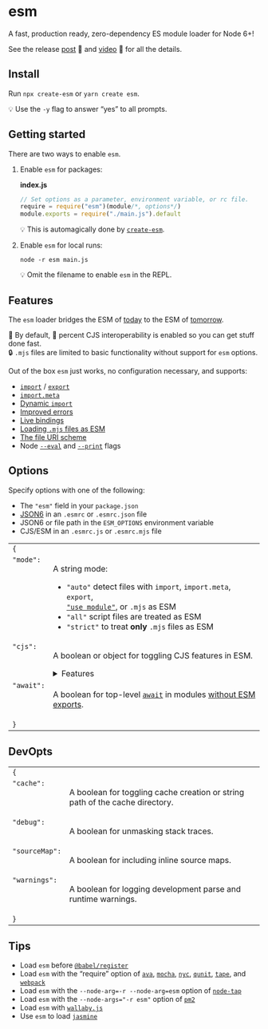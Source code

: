 # esm

A fast, production ready, zero-dependency ES module loader for Node 6+!

See the release [post](https://medium.com/web-on-the-edge/es-modules-in-node-today-32cff914e4b)
:book: and [video](https://www.youtube.com/watch?v=60S1PFndbn0) :movie_camera:
for all the details.

Install
---

Run `npx create-esm` or `yarn create esm`.

:bulb: Use the `-y` flag to answer “yes” to all prompts.

Getting started
---

There are two ways to enable `esm`.

1. Enable `esm` for packages:

    **index.js**
    ```js
    // Set options as a parameter, environment variable, or rc file.
    require = require("esm")(module/*, options*/)
    module.exports = require("./main.js").default
    ```
    :bulb: This is automagically done by [`create-esm`](https://github.com/standard-things/create-esm).

2. Enable `esm` for local runs:

    ```shell
    node -r esm main.js
    ```
    :bulb: Omit the filename to enable `esm` in the REPL.

Features
---

The `esm` loader bridges the ESM of [today](https://babeljs.io/) to the
ESM of [tomorrow](https://github.com/nodejs/modules).

:clap: By default, :100: percent CJS interoperability is enabled so you can get stuff done fast.<br>
:lock: `.mjs` files are limited to basic functionality without support for `esm` options.

Out of the box `esm` just works, no configuration necessary, and supports:

* [`import`](https://ponyfoo.com/articles/es6-modules-in-depth#import) / [`export`](https://ponyfoo.com/articles/es6-modules-in-depth#export)
* [`import.meta`](https://github.com/tc39/proposal-import-meta)
* [Dynamic `import`](https://github.com/tc39/proposal-dynamic-import)
* [Improved errors](https://github.com/standard-things/esm/wiki/improved-errors)
* [Live bindings](https://ponyfoo.com/articles/es6-modules-in-depth#bindings-not-values)
* [Loading `.mjs` files as ESM](https://github.com/nodejs/node-eps/blob/master/002-es-modules.md#32-determining-if-source-is-an-es-module)
* [The file URI scheme](https://en.wikipedia.org/wiki/File_URI_scheme)
* Node [`--eval`](https://nodejs.org/api/cli.html#cli_e_eval_script) and [`--print`](https://nodejs.org/api/cli.html#cli_p_print_script) flags

Options
---

Specify options with one of the following:

* The `"esm"` field in your `package.json`
* [JSON6](https://github.com/d3x0r/json6) in an `.esmrc` or `.esmrc.json` file
* JSON6 or file path in the `ESM_OPTIONS` environment variable
* CJS/ESM in an `.esmrc.js` or `.esmrc.mjs` file

<table>
<tr>
  <td colspan="2"><code>{</code></td>
</tr>
<tr>
  <td valign="top"><code>"mode":</code></td>
  <td>
    <p>A string mode:</p>
    <ul>
      <li><code>"auto"</code> detect files with <code>import</code>, <code>import.meta</code>, <code>export</code>,<br><a href="https://github.com/tc39/proposal-modules-pragma"><code>"use module"</code></a>, or <code>.mjs</code> as ESM</li>
      <li><code>"all"</code> script files are treated as ESM</li>
      <li><code>"strict"</code> to treat <strong>only</strong> <code>.mjs</code> files as ESM</li>
    </ul>
  </td>
</tr>
<tr>
  <td valign="top"><code>"cjs":</code></td>
  <td>
    <p>A boolean or object for toggling CJS features in ESM.</p>
    <details>
      <summary>Features</summary>
      <table>
      <tr>
        <td colspan="2"><code>{</code></td>
      </tr>
      <tr>
        <td valign="top"><code>"cache":</code></td>
        <td>
          <p>A boolean for storing ES modules in <code>require.cache</code>.</p>
        </td>
      </tr>
      <tr>
        <td valign="top"><code>"extensions":</code></td>
        <td>
          <p>A boolean for respecting <code>require.extensions</code> in ESM.</p>
        </td>
      </tr>
      <tr>
        <td valign="top"><code>"interop":</code></td>
        <td>
          <p>A boolean for <code>__esModule</code> interoperability.</p>
        </td>
      </tr>
      <tr>
        <td valign="top"><code>"namedExports":</code></td>
        <td>
          <p>A boolean for <a href="https://ponyfoo.com/articles/es6-modules-in-depth#importing-named-exports">importing named exports</a> of CJS modules.</p>
        </td>
      </tr>
      <tr>
        <td valign="top"><code>"paths":</code></td>
        <td>
          <p>A boolean for following CJS <a href="https://github.com/nodejs/node-eps/blob/master/002-es-modules.md#432-removal-of-non-local-dependencies">path rules</a> in ESM.</p>
        </td>
      </tr>
      <tr>
        <td valign="top"><code>"vars":</code></td>
        <td>
          <p>A boolean for <code>__dirname</code>, <code>__filename</code>, and <code>require</code> in ESM.</p>
        </td>
      </tr>
      <tr>
        <td colspan="2"><code>}</code></td>
      </tr>
      </table>
    </details>
  </td>
</tr>
<tr>
  <td valign="top"><code>"await":</code></td>
  <td>
    <p>A boolean for top-level <a href="https://node.green/#ES2017-features-async-functions-await"><code>await</code></a> in modules <a href="https://github.com/MylesBorins/proposal-top-level-await#variant-c-top-level-await-can-only-be-used-in-modules-without-exports">without ESM exports</a>.</p>
  </td>
</tr>
<tr>
  <td colspan="2"><code>}</code></td>
</tr>
</table>

DevOpts
---

<table>
<tr>
  <td colspan="2"><code>{</code></td>
</tr>
<tr>
  <td valign="top"><code>"cache":</code></td>
  <td>
    <p>A boolean for toggling cache creation or string path of the cache directory.</p>
  </td>
</tr>
<tr>
  <td valign="top"><code>"debug":</code></td>
  <td>
    <p>A boolean for unmasking stack traces.</p>
  </td>
</tr>
<tr>
  <td valign="top"><code>"sourceMap":</code></td>
  <td>
    <p>A boolean for including inline source maps.</p>
  </td>
</tr>
<tr>
  <td valign="top"><code>"warnings":</code></td>
  <td>
    <p>A boolean for logging development parse and runtime warnings.</p>
  </td>
</tr>
<tr>
  <td colspan="2"><code>}</code></td>
</tr>
</table>

Tips
---
* Load `esm` before
  [`@babel/register`](https://github.com/babel/babel/tree/master/packages/babel-register)
* Load `esm` with the “require” option of
  [`ava`](https://github.com/avajs/ava#options),
  [`mocha`](https://mochajs.org/#-r---require-module-name),
  [`nyc`](https://github.com/istanbuljs/nyc#require-additional-modules),
  [`qunit`](https://github.com/qunitjs/qunit/releases/tag/2.6.0),
  [`tape`](https://github.com/substack/tape#preloading-modules), and
  [`webpack`](https://webpack.js.org/api/cli/#config-options)
* Load `esm` with the `--node-arg=-r --node-arg=esm` option of
  [`node-tap`](http://www.node-tap.org/cli/)
* Load `esm` with the `--node-args="-r esm"` option of
  [`pm2`](http://pm2.keymetrics.io/docs/usage/quick-start/#options)
* Load `esm` with [`wallaby.js`](https://wallabyjs.com/docs/integration/node.html#es-modules)
* Use `esm` to load [`jasmine`](https://jasmine.github.io/setup/nodejs.html#a-simple-example-using-the-library)
